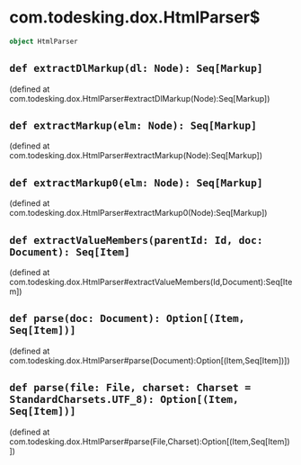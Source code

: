 # com.todesking.dox.HtmlParser$


```scala
object HtmlParser
```


 `def extractDlMarkup(dl: Node): Seq[Markup]`
----------------------------------------------

(defined at com.todesking.dox.HtmlParser#extractDlMarkup(Node):Seq[Markup])


 `def extractMarkup(elm: Node): Seq[Markup]`
---------------------------------------------

(defined at com.todesking.dox.HtmlParser#extractMarkup(Node):Seq[Markup])


 `def extractMarkup0(elm: Node): Seq[Markup]`
----------------------------------------------

(defined at com.todesking.dox.HtmlParser#extractMarkup0(Node):Seq[Markup])


 `def extractValueMembers(parentId: Id, doc: Document): Seq[Item]`
-------------------------------------------------------------------

(defined at com.todesking.dox.HtmlParser#extractValueMembers(Id,Document):Seq[Item])


 `def parse(doc: Document): Option[(Item, Seq[Item])]`
-------------------------------------------------------

(defined at com.todesking.dox.HtmlParser#parse(Document):Option[(Item,Seq[Item])])


 `def parse(file: File, charset: Charset = StandardCharsets.UTF_8): Option[(Item, Seq[Item])]`
-----------------------------------------------------------------------------------------------

(defined at com.todesking.dox.HtmlParser#parse(File,Charset):Option[(Item,Seq[Item])])

